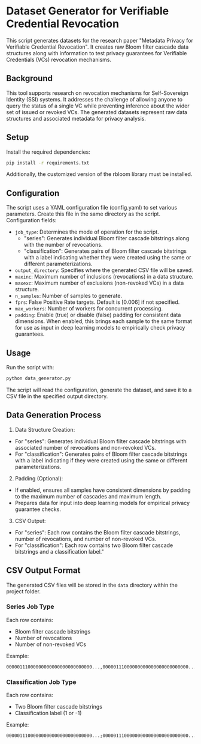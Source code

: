 # Dataset Generator for Verifiable Credential Revocation

This script generates datasets for the research paper "Metadata Privacy for Verifiable Credential Revocation". It creates raw Bloom filter cascade data structures along with information to test privacy guarantees for Verifiable Credentials (VCs) revocation mechanisms.

## Background

This tool supports research on revocation mechanisms for Self-Sovereign Identity (SSI) systems. It addresses the challenge of allowing anyone to query the status of a single VC while preventing inference about the wider set of issued or revoked VCs. The generated datasets represent raw data structures and associated metadata for privacy analysis.

## Setup

Install the required dependencies:

```sh
pip install -r requirements.txt
```

Additionally, the customized version of the rbloom library must be installed.

## Configuration

The script uses a YAML configuration file (config.yaml) to set various parameters. Create this file in the same directory as the script.
Configuration fields:

- `job_type`: Determines the mode of operation for the script.
  - "series": Generates individual Bloom filter cascade bitstrings along with the number of revocations.
  - "classification": Generates pairs of Bloom filter cascade bitstrings with a label indicating whether they were created using the same or different parameterizations.
- `output_directory`: Specifies where the generated CSV file will be saved.
- `maxinc`: Maximum number of inclusions (revocations) in a data structure.
- `maxexc`: Maximum number of exclusions (non-revoked VCs) in a data structure.
- `n_samples`: Number of samples to generate.
- `fprs`: False Positive Rate targets. Default is [0.006] if not specified.
- `max_workers`: Number of workers for concurrent processing.
- `padding`: Enable (true) or disable (false) padding for consistent data dimensions. When enabled, this brings each sample to the same format for use as input in deep learning models to empirically check privacy guarantees.

## Usage

Run the script with:

```sh
python data_generator.py
```

The script will read the configuration, generate the dataset, and save it to a CSV file in the specified output directory.

## Data Generation Process

1. Data Structure Creation:

- For "series": Generates individual Bloom filter cascade bitstrings with associated number of revocations and non-revoked VCs.
- For "classification": Generates pairs of Bloom filter cascade bitstrings with a label indicating if they were created using the same or different parameterizations.

2. Padding (Optional):

- If enabled, ensures all samples have consistent dimensions by padding to the maximum number of cascades and maximum length.
- Prepares data for input into deep learning models for empirical privacy guarantee checks.

3. CSV Output:

- For "series": Each row contains the Bloom filter cascade bitstrings, number of revocations, and number of non-revoked VCs.
- For "classification": Each row contains two Bloom filter cascade bitstrings and a classification label."

## CSV Output Format

The generated CSV files will be stored in the `data` directory within the project folder.

### Series Job Type

Each row contains:

- Bloom filter cascade bitstrings
- Number of revocations
- Number of non-revoked VCs

Example:

```
00000111000000000000000000000000...,00000111000000000000000000000000...,82,59
```

### Classification Job Type

Each row contains:

- Two Bloom filter cascade bitstrings
- Classification label (1 or -1)

Example:

```
00000111000000000000000000000000...;00000111000000000000000000000000...;1
```
